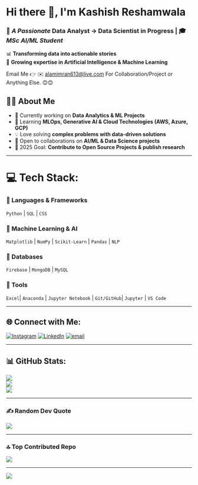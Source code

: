 # Hi there 👋, I'm **Kashish Reshamwala**  

### 🔹 *A Passionate* **Data Analyst → Data Scientist in Progress** | 🎓 *MSc AI/ML Student*  

📊 **Transforming data into actionable stories**  
🧠 **Growing expertise in Artificial Intelligence & Machine Learning**  

Email Me 👉 ✉️ alamimran613@live.com For Collaboration/Project or Anything Else. 😊😊

## 👨‍💻 About Me  

- 🔭 Currently working on **Data Analytics & ML Projects**  
- 🌱 Learning **MLOps, Generative AI & Cloud Technologies (AWS, Azure, GCP)**  
- 💡 Love solving **complex problems with data-driven solutions**  
- 🤝 Open to collaborations on **AI/ML & Data Science projects**  
- 🎯 2025 Goal: **Contribute to Open Source Projects & publish research**  

---

# 💻 Tech Stack:

### 🔹 Languages & Frameworks  
`Python` | `SQL` | `CSS`  

### 🔹 Machine Learning & AI  
`Matplotlib` | `NumPy` | `Scikit-Learn` | `Pandas` | `NLP`  

### 🔹 Databases  
`Firebase` | `MongoDB` | `MySQL`  

### 🔹 Tools  
`Excel`| `Anaconda` | `Jupyter Notebook` | `Git/GitHub`| `Jupyter` | `VS Code`  

---

## 🌐 Connect with Me:
[![Instagram](https://img.shields.io/badge/Instagram-%23E4405F.svg?logo=Instagram&logoColor=white)](https://instagram.com/kashish_reshamwala) [![LinkedIn](https://img.shields.io/badge/LinkedIn-%230077B5.svg?logo=linkedin&logoColor=white)](https://linkedin.com/in/kashish-reshamwala) [![email](https://img.shields.io/badge/Email-D14836?logo=gmail&logoColor=white)](mailto:kash7405@gmail.com) 

---

## 📊 GitHub Stats:
![](https://github-readme-stats.vercel.app/api?username=kashishreshamwala&theme=default_repocard&hide_border=false&include_all_commits=true&count_private=false)<br/>
![](https://nirzak-streak-stats.vercel.app/?user=kashishreshamwala&theme=default_repocard&hide_border=false)<br/>
![](https://github-readme-stats.vercel.app/api/top-langs/?username=kashishreshamwala&theme=default_repocard&hide_border=false&include_all_commits=true&count_private=false&layout=compact)

---

### ✍️ Random Dev Quote
![](https://quotes-github-readme.vercel.app/api?type=horizontal&theme=radical)

---

### 🔝 Top Contributed Repo
![](https://github-contributor-stats.vercel.app/api?username=kashishreshamwala&limit=5&theme=dark&combine_all_yearly_contributions=true)

---
[![](https://visitcount.itsvg.in/api?id=kashishreshamwala&icon=0&color=0)](https://visitcount.itsvg.in)

<!-- Proudly created with GPRM ( https://gprm.itsvg.in ) -->
